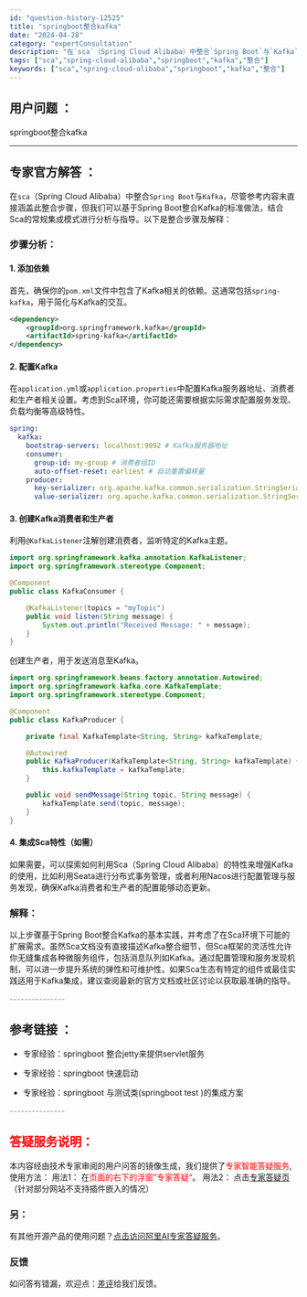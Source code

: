 ```yaml
---
id: "question-history-12525"
title: "springboot整合kafka"
date: "2024-04-28"
category: "expertConsultation"
description: "在`sca`（Spring Cloud Alibaba）中整合`Spring Boot`与`Kafka`，尽管参考内容未直接涵盖此整合步骤，但我们可以基于Spring Boot整合Kafka的标准做法，结合Sca的常规集成模式进行分析与指导。以下是整合步骤及解释：### 步骤分析：#### 1. 添"
tags: ["sca","spring-cloud-alibaba","springboot","kafka","整合"]
keywords: ["sca","spring-cloud-alibaba","springboot","kafka","整合"]
---
```


## 用户问题 ： 
 springboot整合kafka  

---------------
## 专家官方解答 ：

在`sca`（Spring Cloud Alibaba）中整合`Spring Boot`与`Kafka`，尽管参考内容未直接涵盖此整合步骤，但我们可以基于Spring Boot整合Kafka的标准做法，结合Sca的常规集成模式进行分析与指导。以下是整合步骤及解释：

### 步骤分析：

#### 1. 添加依赖

首先，确保你的`pom.xml`文件中包含了Kafka相关的依赖。这通常包括`spring-kafka`，用于简化与Kafka的交互。

```xml
<dependency>
    <groupId>org.springframework.kafka</groupId>
    <artifactId>spring-kafka</artifactId>
</dependency>
```

#### 2. 配置Kafka

在`application.yml`或`application.properties`中配置Kafka服务器地址、消费者和生产者相关设置。考虑到Sca环境，你可能还需要根据实际需求配置服务发现、负载均衡等高级特性。

```yaml
spring:
  kafka:
    bootstrap-servers: localhost:9092 # Kafka服务器地址
    consumer:
      group-id: my-group # 消费者组ID
      auto-offset-reset: earliest # 自动重置偏移量
    producer:
      key-serializer: org.apache.kafka.common.serialization.StringSerializer
      value-serializer: org.apache.kafka.common.serialization.StringSerializer
```

#### 3. 创建Kafka消费者和生产者

利用`@KafkaListener`注解创建消费者，监听特定的Kafka主题。

```java
import org.springframework.kafka.annotation.KafkaListener;
import org.springframework.stereotype.Component;

@Component
public class KafkaConsumer {

    @KafkaListener(topics = "myTopic")
    public void listen(String message) {
        System.out.println("Received Message: " + message);
    }
}
```

创建生产者，用于发送消息至Kafka。

```java
import org.springframework.beans.factory.annotation.Autowired;
import org.springframework.kafka.core.KafkaTemplate;
import org.springframework.stereotype.Component;

@Component
public class KafkaProducer {

    private final KafkaTemplate<String, String> kafkaTemplate;

    @Autowired
    public KafkaProducer(KafkaTemplate<String, String> kafkaTemplate) {
        this.kafkaTemplate = kafkaTemplate;
    }

    public void sendMessage(String topic, String message) {
        kafkaTemplate.send(topic, message);
    }
}
```

#### 4. 集成Sca特性（如需）

如果需要，可以探索如何利用Sca（Spring Cloud Alibaba）的特性来增强Kafka的使用，比如利用Seata进行分布式事务管理，或者利用Nacos进行配置管理与服务发现，确保Kafka消费者和生产者的配置能够动态更新。

### 解释：

以上步骤基于Spring Boot整合Kafka的基本实践，并考虑了在Sca环境下可能的扩展需求。虽然Sca文档没有直接描述Kafka整合细节，但Sca框架的灵活性允许你无缝集成各种微服务组件，包括消息队列如Kafka。通过配置管理和服务发现机制，可以进一步提升系统的弹性和可维护性。如果Sca生态有特定的组件或最佳实践适用于Kafka集成，建议查阅最新的官方文档或社区讨论以获取最准确的指导。


<font color="#949494">---------------</font> 


## 参考链接 ：

* 专家经验：springboot 整合jetty来提供servlet服务 
 
 * 专家经验：springboot 快速启动 
 
 * 专家经验：springboot 与测试类(springboot test )的集成方案 


 <font color="#949494">---------------</font> 
 


## <font color="#FF0000">答疑服务说明：</font> 

本内容经由技术专家审阅的用户问答的镜像生成，我们提供了<font color="#FF0000">专家智能答疑服务</font>,使用方法：
用法1： 在<font color="#FF0000">页面的右下的浮窗”专家答疑“</font>。
用法2： 点击[专家答疑页](https://answer.opensource.alibaba.com/docs/intro)（针对部分网站不支持插件嵌入的情况）
### 另：


有其他开源产品的使用问题？[点击访问阿里AI专家答疑服务](https://answer.opensource.alibaba.com/docs/intro)。
### 反馈
如问答有错漏，欢迎点：[差评](https://ai.nacos.io/user/feedbackByEnhancerGradePOJOID?enhancerGradePOJOId=12618)给我们反馈。
